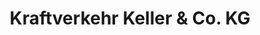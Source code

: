 ---
title: "Kraftverkehr Keller & Co. KG"
url: /leun/kraftverkehr-keller-und-co-kg/
shop: Reisebüro
---